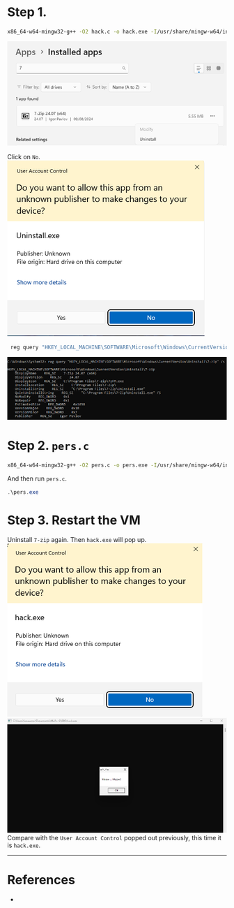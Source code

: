 # Step 1. 

```bash
x86_64-w64-mingw32-g++ -O2 hack.c -o hack.exe -I/usr/share/mingw-w64/include/ -s -ffunction-sections -fdata-sections -Wno-write-strings -fno-exceptions -fmerge-all-constants -static-libstdc++ -static-libgcc -fpermissive

```
![](./screenshots/02.png)

Click on `No`. <br>
![](./screenshots/03.png)

```bash
 reg query "HKEY_LOCAL_MACHINE\SOFTWARE\Microsoft\Windows\CurrentVersion\Uninstall\7-zip" /s
```
![](./screenshots/05.png)

# Step 2. `pers.c`

```bash
x86_64-w64-mingw32-g++ -O2 pers.c -o pers.exe -I/usr/share/mingw-w64/include/ -s -ffunction-sections -fdata-sections -Wno-write-strings -fno-exceptions -fmerge-all-constants -static-libstdc++ -static-libgcc -fpermissive
```
And then run `pers.c`. <br>

```powershell
.\pers.exe
```

# Step 3. Restart the VM
Uninstall `7-zip` again. Then `hack.exe` will pop up. <br>
![](./screenshots/08.png)
![](./screenshots/07.png)
Compare with the `User Account Control` popped out previously, this time it is `hack.exe`.

---

# References
- []()